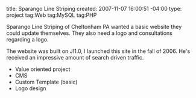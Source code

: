 title: Sparango Line Striping
created: 2007-11-07 16:00:51 -04:00
type: project
tag:Web
tag:MySQL
tag:PHP

Sparango Line Striping of Cheltonham PA wanted a basic website they could update themselves.
 They also need a logo and consultations regarding a logo.


The website was built on J!1.0, I launched this site in the fall of 2006.
 He's received an impressive amount of search driven traffic.

*   Value oriented project
*   CMS
*   Custom Template (basic)
*   Logo design